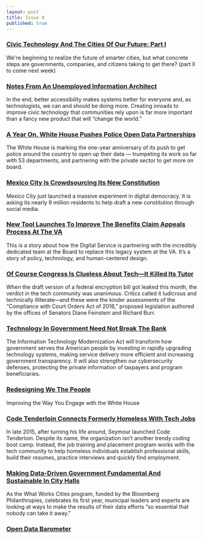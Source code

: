 ```yaml
---
layout: post
title: Issue 9
published: true
---
```



### [Civic Technology And The Cities Of Our Future: Part I](http://blog.placemeter.com/civic-technology-and-the-cities-of-our-future-part-i)
We're beginning to realize the future of smarter cities, but what concrete steps are governments, companies, and citizens taking to get there? (part II to come next week)

### [Notes From An Unemployed Information Architect](https://medium.com/@little_wow/notes-from-an-unemployed-information-architect-f5ffd87471b1#.2e4rs15pr)
In the end, better accessibility makes systems better for everyone and, as technologists, we can and should be doing more. Creating inroads to improve civic technology that communities rely upon is far more important than a fancy new product that will “change the world.”

### [A Year On, White House Pushes Police Open Data Partnerships](http://statescoop.com/a-year-on-white-house-pushes-police-open-data-partnerships)
The White House is marking the one-year anniversary of its push to get police around the country to open up their data — trumpeting its work so far with 53 departments, and partnering with the private sector to get more on board.

### [Mexico City Is Crowdsourcing Its New Constitution](http://qz.com/662159/mexico-city-is-crowdsourcing-its-new-constitution-using-change-org-in-a-democracy-experiment/)
Mexico City just launched a massive experiment in digital democracy. It is asking its nearly 9 million residents to help draft a new constitution through social media.

### [New Tool Launches To Improve The Benefits Claim Appeals Process At The VA](https://medium.com/@USDigitalService/new-tool-launches-to-improve-the-benefits-claim-appeals-process-at-the-va-59c2557a4a1c#.v13plictf)
This is a story about how the Digital Service is partnering with the incredibly dedicated team at the Board to replace this legacy system at the VA. It’s a story of policy, technology, and human-centered design.

### [Of Course Congress Is Clueless About Tech—It Killed Its Tutor](http://www.wired.com/2016/04/office-technology-assessment-congress-clueless-tech-killed-tutor/)
When the draft version of a federal encryption bill got leaked this month, the verdict in the tech community was unanimous. Critics called it ludicrous and technically illiterate—and these were the kinder assessments of the “Compliance with Court Orders Act of 2016,” proposed legislation authored by the offices of Senators Diane Feinstein and Richard Burr.

### [Technology In Government Need Not Break The Bank](http://www.mercurynews.com/opinion/ci_29783390/steny-h-hoyer-technology-government-need-not-break)
The Information Technology Modernization Act will transform how government serves the American people by investing in rapidly upgrading technology systems, making service delivery more efficient and increasing government transparency. It will also strengthen our cybersecurity defenses, protecting the private information of taxpayers and program beneficiaries.


### [Redesigning We The People](https://medium.com/@Goldman44/redesigning-we-the-people-c8ce93f4280#.7hqzfja65)
Improving the Way You Engage with the White House

### [Code Tenderloin Connects Formerly Homeless With Tech Jobs](https://nextcity.org/daily/entry/code-tenderloin-connect-homeless-tech-jobs)
In late 2015, after turning his life around, Seymour launched Code Tenderloin. Despite its name, the organization isn’t another trendy coding boot camp. Instead, the job training and placement program works with the tech community to help homeless individuals establish professional skills, build their resumes, practice interviews and quickly find employment.

### [Making Data-Driven Government Fundamental And Sustainable In City Halls](http://www.routefifty.com/2016/04/what-works-cities-data-sustainability/127705/)
As the What Works Cities program, funded by the Bloomberg Philanthropies, celebrates its first year, municipal leaders and experts are looking at ways to make the results of their data efforts “so essential that nobody can take it away.”

### [Open Data Barometer](http://opendatabarometer.org/)
